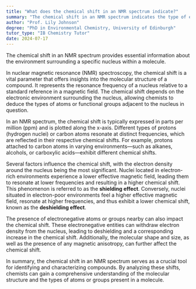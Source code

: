 ```yaml
---
title: "What does the chemical shift in an NMR spectrum indicate?"
summary: "The chemical shift in an NMR spectrum indicates the type of environment surrounding a particular nucleus in a molecule."
author: "Prof. Lily Johnson"
degree: "PhD in Environmental Chemistry, University of Edinburgh"
tutor_type: "IB Chemistry Tutor"
date: 2024-07-17
---
```


The chemical shift in an NMR spectrum provides essential information about the environment surrounding a specific nucleus within a molecule.

In nuclear magnetic resonance (NMR) spectroscopy, the chemical shift is a vital parameter that offers insights into the molecular structure of a compound. It represents the resonance frequency of a nucleus relative to a standard reference in a magnetic field. The chemical shift depends on the electronic environment surrounding the nucleus, allowing chemists to deduce the types of atoms or functional groups adjacent to the nucleus in question.

In an NMR spectrum, the chemical shift is typically expressed in parts per million (ppm) and is plotted along the x-axis. Different types of protons (hydrogen nuclei) or carbon atoms resonate at distinct frequencies, which are reflected in their respective chemical shifts. For example, protons attached to carbon atoms in varying environments—such as alkanes, alcohols, or carboxylic acids—exhibit different chemical shifts.

Several factors influence the chemical shift, with the electron density around the nucleus being the most significant. Nuclei located in electron-rich environments experience a lower effective magnetic field, leading them to resonate at lower frequencies and resulting in a higher chemical shift. This phenomenon is referred to as the **shielding effect**. Conversely, nuclei situated in electron-poor environments feel a higher effective magnetic field, resonate at higher frequencies, and thus exhibit a lower chemical shift, known as the **deshielding effect**.

The presence of electronegative atoms or groups nearby can also impact the chemical shift. These electronegative entities can withdraw electron density from the nucleus, leading to deshielding and a corresponding increase in the chemical shift. Additionally, the molecular shape and size, as well as the presence of any magnetic anisotropy, can further affect the chemical shift.

In summary, the chemical shift in an NMR spectrum serves as a crucial tool for identifying and characterizing compounds. By analyzing these shifts, chemists can gain a comprehensive understanding of the molecular structure and the types of atoms or groups present in a molecule.
    